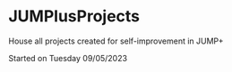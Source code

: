 # JUMPlusProjects
House all projects created for self-improvement in JUMP+


Started on Tuesday 09/05/2023
